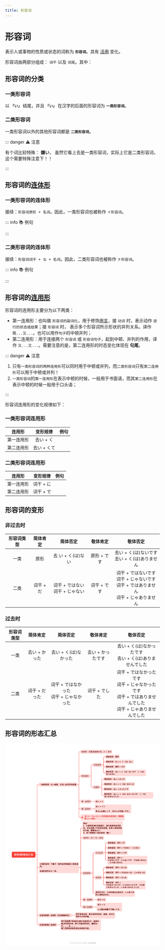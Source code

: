 ```yaml
---
title: 形容词
---
```


# 形容词

表示人或事物的性质或状态的词称为 **`形容词`**。具有 [活用](./term/flexibleUse.md) 变化。

形容词由两部分组成： `词干` 以及 `词尾`。其中：

<grammer-content sentence="**一类形容词** 的词尾为 **「い」**： **[面白/おもし](词干) + い(词尾)**。" />
<grammer-content sentence="**二类形容词** 的词尾为 **「だ」**， 但是**一般会省略**，只有当**以二类形容词结句（即二类形容词放在句尾）时**，需要加上 「だ」。如果使用的是敬体形式，则不需要加 「だ」，而是以 **「です」** 结句。： **[綺麗/きれい](词干) + (だ)(词尾, 省略)**。" />

## 形容词的分类

### 一类形容词

以 **`「い」`** 结尾，并且 **`「い」`** 在汉字的后面的形容词为 **`一类形容词`**。

<grammer-content sentence="例如： **[面白/おもし]い、[大/おお]きい、[辛/から]い、[暑/あつ]い** 等等；" />

### 二类形容词

一类形容词以外的其他形容词都是 **`二类形容词`**。

<grammer-content sentence="例如：**[綺麗/きれい]、[立派/りっぱ]** 等等。" />

::: danger :warning: 注意

有个词比较特殊： **嫌い**， 虽然它看上去是一类形容词，实际上它是二类形容词，这个需要特殊注意下！！

:::

## 形容词的[连体形](./term/ltForm.md)

### 一类形容词的连体形

接续：`形容词原形 + 名词`。因此，一类形容词也被称作 `イ形容词`。

::: info :books: 例句

<grammer-content id='adjective-0' sentence="[図書館/としょかん]はあの**[白/しろ]い[建物/たてもの]**です。" trans="那栋建筑是图书馆。" />

:::

### 二类形容词的连体形

接续：`形容词词干 + な + 名词`。因此，二类形容词也被称作 `ナ形容词`。

::: info :books: 例句

<grammer-content id='adjective-1' sentence="**[立派/りっぱ]な[図書館/としょかん]**ですね。" trans="真是个气派的图书馆啊。" />

:::

## 形容词的[连用形](./term/lyx.md)

形容词的连用形主要分为以下两类：

- 第一连用形：也叫做 `形容词的副词化`，用于修饰[用言](./term/yy.md)，接 `动词` 时，表示动作 `进行的状态或结果`；接 `形容词` 时， 表示多个形容词所示形状的并列关系。译作`既...又...`。也可以用作`句子`的中顿并列；
- 第二连用形：用于连接两个 `形容词` 或 `形容词句子`，起到中顿、并列的作用，译作 `又...又...`。需要注意的是，第二连用形的时态变化体现在 **句尾**。

::: danger :warning: 注意

1. 只有`一类形容词的两种连用形`可以同时用于中顿或并列，而`二类形容词`只有`第二连用形`可以用于中顿或并列！
2. `一类形容词`的`第一连用形`在表示中顿的时候，一般用于书面语，而其`第二连用形`在表示中顿的时候一般用于口头语；

:::

形容词连用形的变化规律如下：

### 一类形容词连用形

|   连用形   |  变形规律   |                                                                              例句                                                                              |
| :--------: | :---------: | :------------------------------------------------------------------------------------------------------------------------------------------------------------: |
| 第一连用形 |  去い + く  |            <grammer-content id='adjective-2' sentence="**[面白/おもしろ]くない**[結論/けつろん]が[出/で]る。" trans="得出不称心的结论。" center />             |
| 第二连用形 | 去い + くて | <grammer-content id='adjective-3' sentence="[李/り]さんは**[優/やさ]しくて**、[王/おう]さんは[可愛/かわい]いです。" trans="小李很温柔，小王很可爱。" center /> |

### 二类形容词连用形

|   连用形   | 变形规律  |                                                                    例句                                                                     |
| :--------: | :-------: | :-----------------------------------------------------------------------------------------------------------------------------------------: |
| 第一连用形 | 词干 + に |               <grammer-content id='adjective-4' sentence="**[綺麗/きれい]に**[食/た]べる。" trans="吃得一点不剩。" center />                |
| 第二连用形 | 词干 + で | <grammer-content id='adjective-5' sentence="この[猫/ねこ]は**[綺麗/きれい]で**[可愛/かわい]いです。" trans="这只猫又漂亮又可爱。" center /> |

## 形容词的变形

### 非过去时

| 形容词类型 | 简体肯定  |              简体否定               |  敬体肯定   |                                            敬体否定                                             |
| :--------: | :-------: | :---------------------------------: | :---------: | :---------------------------------------------------------------------------------------------: |
|    一类    |   原形    |         去 い + く(は)ない          | 原形 + です |                        去い + く(は)ないです<br/>去い + く(は)ありません                        |
|    二类    | 词干 + だ | 词干 + ではない<br/>词干 + じゃない | 词干 + です | 词干 + ではないです<br/>词干 + じゃないです<br/>词干 + ではありません<br/>词干 + じゃありません |

### 过去时

| 形容词类型 |   简体肯定    |                  简体否定                   |     敬体肯定      |                                                      敬体否定                                                       |
| :--------: | :-----------: | :-----------------------------------------: | :---------------: | :-----------------------------------------------------------------------------------------------------------------: |
|    一类    | 去い + かった |            去い + く(は)なかった            | 去い + かったです |                             去い + く(は)なかったです<br/>去い + く(は)ありませんでした                             |
|    二类    | 词干 + だった | 词干 + ではなかった<br/>词干 + じゃなかった |   词干 + でした   | 词干 + ではなかったです<br/>词干 + じゃなかったです<br/>词干 + ではありませんでした<br/>词干 + じゃありませんでした |

## 形容词的形态汇总

![adj](../public/imgs/adj.png)
